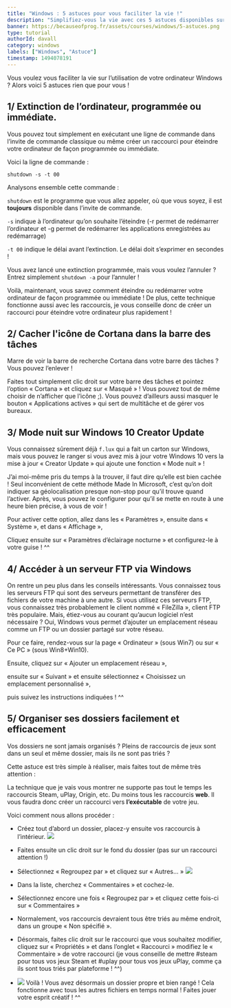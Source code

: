 ```yaml
---
title: "Windows : 5 astuces pour vous faciliter la vie !"
description: "Simplifiez-vous la vie avec ces 5 astuces disponibles sur Windows!"
banner: https://becauseofprog.fr/assets/courses/windows/5-astuces.png
type: tutorial
authorId: davall
category: windows
labels: ["Windows", "Astuce"]
timestamp: 1494078191
---
```


Vous voulez vous faciliter la vie sur l’utilisation de votre ordinateur Windows ? Alors voici 5 astuces rien que pour vous !

1/ Extinction de l’ordinateur, programmée ou immédiate.
-------------------------------------------------------

Vous pouvez tout simplement en exécutant une ligne de commande dans l’invite de commande classique ou même créer un raccourci pour éteindre votre ordinateur de façon programmée ou immédiate.

Voici la ligne de commande :

```
shutdown -s -t 00
```

Analysons ensemble cette commande :

`shutdown` est le programme que vous allez appeler, où que vous soyez, il est **toujours** disponible dans l’invite de commande.

`-s` indique à l’ordinateur qu’on souhaite l’éteindre (-r permet de redémarrer l’ordinateur et -g permet de redémarrer les applications enregistrées au redémarrage)

`-t 00` indique le délai avant l’extinction. Le délai doit s’exprimer en secondes !

Vous avez lancé une extinction programmée, mais vous voulez l’annuler ? Entrez simplement `shutdown -a` pour l’annuler !

Voilà, maintenant, vous savez comment éteindre ou redémarrer votre ordinateur de façon programmée ou immédiate ! De plus, cette technique fonctionne aussi avec les raccourcis, je vous conseille donc de créer un raccourci pour éteindre votre ordinateur plus rapidement !

 

2/ Cacher l'icône de Cortana dans la barre des tâches
-----------------------------------------------------

Marre de voir la barre de recherche Cortana dans votre barre des tâches ? Vous pouvez l’enlever !

Faites tout simplement clic droit sur votre barre des tâches et pointez l’option « Cortana » et cliquez sur « Masqué » ! Vous pouvez tout de même choisir de n’afficher que l’icône ;). Vous pouvez d’ailleurs aussi masquer le bouton « Applications actives » qui sert de multitâche et de gérer vos bureaux.

3/ Mode nuit sur Windows 10 Creator Update
------------------------------------------

Vous connaissez sûrement déjà `f.lux` qui a fait un carton sur Windows, mais vous pouvez le ranger si vous avez mis à jour votre Windows 10 vers la mise à jour « Creator Update » qui ajoute une fonction « Mode nuit » !

J’ai moi-même pris du temps à la trouver, il faut dire qu’elle est bien cachée ! Seul inconvénient de cette méthode Made In Microsoft, c’est qu’on doit indiquer sa géolocalisation presque non-stop pour qu’il trouve quand l’activer. Après, vous pouvez le configurer pour qu’il se mette en route à une heure bien précise, à vous de voir !

Pour activer cette option, allez dans les « Paramètres »,
ensuite dans « Système », et dans « Affichage »,

Cliquez ensuite sur « Paramètres d’éclairage nocturne » et configurez-le à votre guise ! ^^
 

4/ Accéder à un serveur FTP via Windows
---------------------------------------

On rentre un peu plus dans les conseils intéressants. Vous connaissez tous les serveurs FTP qui sont des serveurs permettant de transférer des fichiers de votre machine à une autre. Si vous utilisez ces serveurs FTP, vous connaissez très probablement le client nommé « FileZilla », client FTP très populaire. Mais, étiez-vous au courant qu’aucun logiciel n’est nécessaire ? Oui, Windows vous permet d’ajouter un emplacement réseau comme un FTP ou un dossier partagé sur votre réseau.

Pour ce faire, rendez-vous sur la page « Ordinateur » (sous Win7) ou sur « Ce PC » (sous Win8+Win10).

Ensuite, cliquez sur « Ajouter un emplacement réseau »,

ensuite sur « Suivant » et ensuite sélectionnez « Choisissez un emplacement personnalisé »,

puis suivez les instructions indiquées ! ^^


5/ Organiser ses dossiers facilement et efficacement
----------------------------------------------------

Vos dossiers ne sont jamais organisés ? Pleins de raccourcis de jeux sont dans un seul et même dossier, mais ils ne sont pas triés ?

Cette astuce est très simple à réaliser, mais faites tout de même très attention :

La technique que je vais vous montrer ne supporte pas tout le temps les raccourcis Steam, uPlay, Origin, etc. Du moins tous les raccourcis **web**. Il vous faudra donc créer un raccourci vers **l’exécutable** de votre jeu.

Voici comment nous allons procéder :

 * Créez tout d’abord un dossier, placez-y ensuite vos raccourcis à l’intérieur.
![](https://img4.hostingpics.net/pics/172709jeux1.png)

 * Faites ensuite un clic droit sur le fond du dossier (pas sur un raccourci attention !)
 * Sélectionnez « Regroupez par » et cliquez sur « Autres… »
 ![](http://i.imgur.com/pGUT0m1.png)

 * Dans la liste, cherchez « Commentaires » et cochez-le.
 * Sélectionnez encore une fois « Regroupez par » et cliquez cette fois-ci sur « Commentaires »
 * Normalement, vos raccourcis devraient tous être triés au même endroit, dans un groupe « Non spécifié ».
 * Désormais, faites clic droit sur le raccourci que vous souhaitez modifier, cliquez sur « Propriétés » et dans l’onglet « Raccourci » modifiez le « Commentaire » de votre raccourci (je vous conseille de mettre #steam pour tous vos jeux Steam et #uplay pour tous vos jeux uPlay, comme ça ils sont tous triés par plateforme ! ^^)
 * ![](https://img4.hostingpics.net/pics/496132jeux3.png)
Voilà ! Vous avez désormais un dossier propre et bien rangé ! Cela fonctionne avec tous les autres fichiers en temps normal ! Faites jouer votre esprit créatif ! ^^
